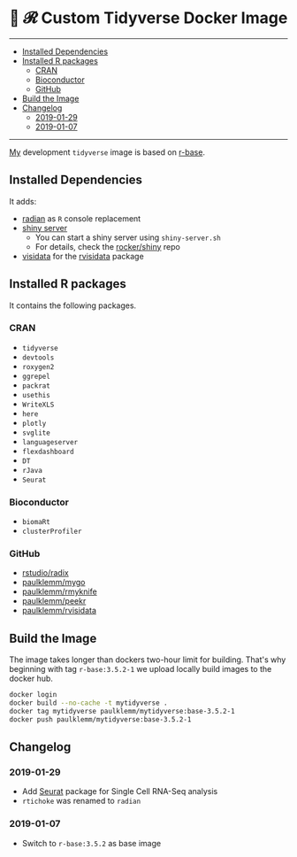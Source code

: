 # 🐳 𝓡 Custom Tidyverse Docker Image

---

<!-- TOC depthFrom:2 -->

- [Installed Dependencies](#installed-dependencies)
- [Installed R packages](#installed-r-packages)
  - [CRAN](#cran)
  - [Bioconductor](#bioconductor)
  - [GitHub](#github)
- [Build the Image](#build-the-image)
- [Changelog](#changelog)
  - [2019-01-29](#2019-01-29)
  - [2019-01-07](#2019-01-07)

<!-- /TOC -->

---

[My](https://github.com/paulklemm/) development `tidyverse` image is based on [r-base](https://hub.docker.com/_/r-base/).

## Installed Dependencies

It adds:

- [radian](https://github.com/randy3k/radian) as `R` console replacement
- [shiny server](https://hub.docker.com/r/rocker/shiny)
  - You can start a shiny server using `shiny-server.sh`
  - For details, check the [rocker/shiny](https://github.com/rocker-org/shiny) repo
- [visidata](https://visidata.org/) for the [rvisidata](https://github.com/paulklemm/rvisidata) package

## Installed R packages

It contains the following packages.

### CRAN

- `tidyverse`
- `devtools`
- `roxygen2`
- `ggrepel`
- `packrat`
- `usethis`
- `WriteXLS`
- `here`
- `plotly`
- `svglite`
- `languageserver`
- `flexdashboard`
- `DT`
- `rJava`
- `Seurat`

### Bioconductor

- `biomaRt`
- `clusterProfiler`

### GitHub

- [rstudio/radix](https://github.com/rstudio/radix)
- [paulklemm/mygo](https://github.com/paulklemm/mygo)
- [paulklemm/rmyknife](https://github.com/paulklemm/rmyknife)
- [paulklemm/peekr](https://github.com/paulklemm/peekr)
- [paulklemm/rvisidata](https://github.com/paulklemm/rvisidata)

## Build the Image

The image takes longer than dockers two-hour limit for building. That's why beginning with tag `r-base:3.5.2-1` we upload locally build images to the docker hub.

```bash
docker login
docker build --no-cache -t mytidyverse .
docker tag mytidyverse paulklemm/mytidyverse:base-3.5.2-1
docker push paulklemm/mytidyverse:base-3.5.2-1
```

## Changelog

### 2019-01-29

- Add [Seurat](https://cran.r-project.org/web/packages/Seurat/index.html) package for Single Cell RNA-Seq analysis
- `rtichoke` was renamed to `radian`

### 2019-01-07

- Switch to `r-base:3.5.2` as base image

